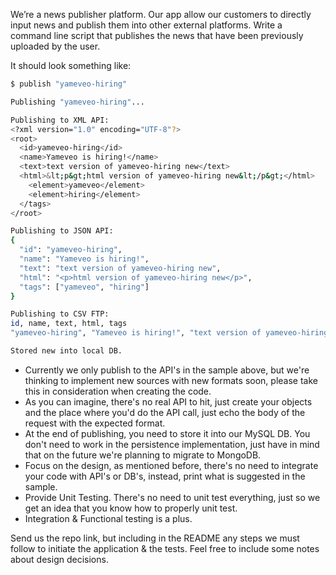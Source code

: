 We’re a news publisher platform. Our app allow our customers to directly input news and publish them into other external platforms. 
Write a command line script that publishes the news that have been previously uploaded by the user.

It should look something like:

````bash
$ publish "yameveo-hiring"

Publishing "yameveo-hiring"...

Publishing to XML API:
<?xml version="1.0" encoding="UTF-8"?>
<root>
  <id>yameveo-hiring</id>
  <name>Yameveo is hiring!</name>
  <text>text version of yameveo-hiring new</text>
  <html>&lt;p&gt;html version of yameveo-hiring new&lt;/p&gt;</html>   <tags>
    <element>yameveo</element>
    <element>hiring</element>
  </tags>
</root>

Publishing to JSON API:
{
  "id": "yameveo-hiring",
  "name": "Yameveo is hiring!",
  "text": "text version of yameveo-hiring new",
  "html": "<p>html version of yameveo-hiring new</p>",
  "tags": ["yameveo", "hiring"]
}

Publishing to CSV FTP:
id, name, text, html, tags
"yameveo-hiring", "Yameveo is hiring!", "text version of yameveo-hiring new","<p>html version of yameveo-hiring new</p>", "yameveo, hiring"

Stored new into local DB.

````

- Currently we only publish to the API's in the sample above, but we're thinking to implement new sources with new formats soon, please take this in consideration when creating the code.
- As you can imagine, there's no real API to hit, just create your objects and the place where you'd do the API call, just echo the body of the request with the expected format.
- At the end of publishing, you need to store it into our MySQL DB. You don't need to work in the persistence implementation, just have in mind that on the future we're planning to migrate to MongoDB.
- Focus on the design, as mentioned before, there's no need to integrate your code with API's or DB's, instead, print what is suggested in the sample.
- Provide Unit Testing. There's no need to unit test everything, just so we get an idea that you know how to properly unit test.
- Integration & Functional testing is a plus.

Send us the repo link, but including in the README any steps we must follow to initiate the application & the tests. Feel free to include some notes about design decisions.